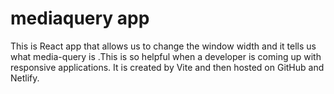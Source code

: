 # mediaquery app
This is  React app that allows us to change the window width and it tells us what media-query is .This is so helpful when a developer is coming up with responsive applications.
It is created by Vite and then hosted on GitHub and Netlify.
